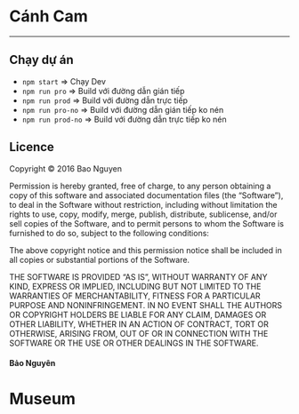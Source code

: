 # Cánh Cam
________

## Chạy dự án
- `npm start` => Chạy Dev 
- `npm run pro` => Build với đường dẫn gián tiếp
- `npm run prod` => Build với đường dẫn trực tiếp
- `npm run pro-no` => Build với đường dẫn gián tiếp ko nén 
- `npm run prod-no` => Build với đường dẫn trực tiếp ko nén 

## Licence

Copyright &copy; 2016 Bao Nguyen

Permission is hereby granted, free of charge, to any person obtaining a copy of this software and associated documentation files (the “Software”), to deal in the Software without restriction, including without limitation the rights to use, copy, modify, merge, publish, distribute, sublicense, and/or sell copies of the Software, and to permit persons to whom the Software is furnished to do so, subject to the following conditions:

The above copyright notice and this permission notice shall be included in all copies or substantial portions of the Software.

THE SOFTWARE IS PROVIDED “AS IS”, WITHOUT WARRANTY OF ANY KIND, EXPRESS OR IMPLIED, INCLUDING BUT NOT LIMITED TO THE WARRANTIES OF MERCHANTABILITY, FITNESS FOR A PARTICULAR PURPOSE AND NONINFRINGEMENT. IN NO EVENT SHALL THE AUTHORS OR COPYRIGHT HOLDERS BE LIABLE FOR ANY CLAIM, DAMAGES OR OTHER LIABILITY, WHETHER IN AN ACTION OF CONTRACT, TORT OR OTHERWISE, ARISING FROM, OUT OF OR IN CONNECTION WITH THE SOFTWARE OR THE USE OR OTHER DEALINGS IN THE SOFTWARE.

#### Bảo Nguyên
# Museum
